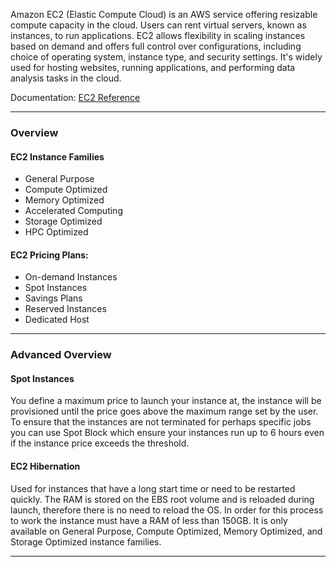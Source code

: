 Amazon EC2 (Elastic Compute Cloud) is an AWS service offering resizable compute capacity in the cloud. Users can rent virtual servers, known as instances, to run applications. EC2 allows flexibility in scaling instances based on demand and offers full control over configurations, including choice of operating system, instance type, and security settings. It's widely used for hosting websites, running applications, and performing data analysis tasks in the cloud.

Documentation: [EC2 Reference](https://aws.amazon.com/ec2/)
___
### Overview
#### EC2 Instance Families
- General Purpose
- Compute Optimized
- Memory Optimized
- Accelerated Computing
- Storage Optimized
- HPC Optimized
#### EC2 Pricing Plans:
- On-demand Instances
- Spot Instances
- Savings Plans
- Reserved Instances
- Dedicated Host

___
### Advanced Overview
#### Spot Instances
You define a maximum price to launch your instance at, the instance will be provisioned until the price goes above the maximum range set by the user. To ensure that the instances are not terminated for perhaps specific jobs you can use Spot Block which ensure your instances run up to 6 hours even if the instance price exceeds the threshold.
#### EC2 Hibernation
Used for instances that have a long start time or need to be restarted quickly. The RAM is stored on the EBS root volume and is reloaded during launch, therefore there is no need to reload the OS. In order for this process to work the instance must have a RAM of less than 150GB. It is only available on General Purpose, Compute Optimized, Memory Optimized, and Storage Optimized instance families.

___